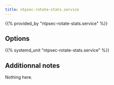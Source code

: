 ```yaml
---
title: ntpsec-rotate-stats.service
---
```


{{% provided_by "ntpsec-rotate-stats.service" %}}

## Options

{{% systemd_unit "ntpsec-rotate-stats.service" %}}

## Additionnal notes

Nothing here.
